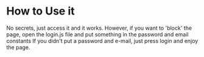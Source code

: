 # How to Use it
No secrets, just access it and it works. However, if you want to 'block' the page, open the login.js file and put something in the password and email constants
If you didn't put a password and e-mail, just press login and enjoy the page.